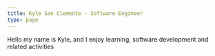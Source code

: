 ```yaml
---
title: Kyle San Clemente - Software Engineer
type: page
---
```


Hello my name is Kyle, and I enjoy learning, software development and related activities

